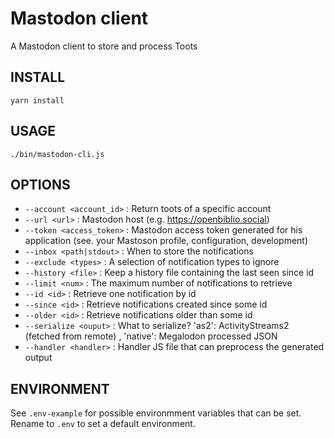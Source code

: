 # Mastodon client

A Mastodon client to store and process Toots

## INSTALL

```
yarn install
```

## USAGE

```
./bin/mastodon-cli.js
```

## OPTIONS

- `--account <account_id>` : Return toots of a specific account
- `--url <url>` : Mastodon host (e.g. https://openbiblio.social)
- `--token <access_token>` : Mastodon access token generated for his application (see. your Mastoson profile, configuration, development)
- `--inbox <path|stdout>` : When to store the notifications
- `--exclude <types>` : A selection of notification types to ignore
- `--history <file>` : Keep a history file containing the last seen since id
- `--limit <num>` : The maximum number of notifications to retrieve
- `--id <id>` : Retrieve one notification by id
- `--since <id>` : Retrieve notifications created since some id
- `--older <id>` : Retrieve notifications older than some id
- `--serialize <ouput>` : What to serialize? 'as2': ActivityStreams2 (fetched from remote) , 'native': Megalodon processed JSON
- `--handler <handler>` : Handler JS file that can preprocess the generated output

## ENVIRONMENT

See `.env-example` for possible environmment variables that can be set. 
Rename to `.env` to set a default environment.